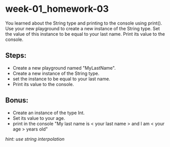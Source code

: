 # week-01_homework-03

You learned about the String type and printing to the console using print(). Use your new playground to create a new instance of the String type. Set the value of this instance to be equal to your last name. Print its value to the console.

## Steps:
- Create a new playground named "MyLastName".
- Create a new instance of the String type.
- set the instance to be equal to your last name.
- Print its value to the console.



## Bonus:
- Create an instance of the type Int.
- Set its value to your age.
- print in the console "My last name is < your last name > and I am < your age > years old"

*hint: use string interpolation* 
